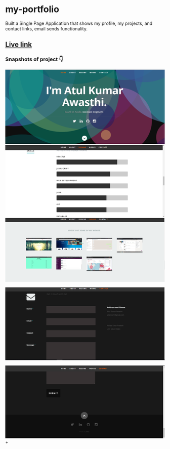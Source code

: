 # my-portfolio

Built a Single Page Application that shows my profile, my projects, and contact links, email sends functionality.

## [Live link](https://atulthecode1.netlify.app)


### Snapshots of project 👇 

<img target="_blank" src="1.png">

<img target="_blank" src="3.png">

<img target="_blank" src="4.png">

![Alt Text](5.png?raw=true "Title")


![Alt Text](6.png?raw=true "Title")+
